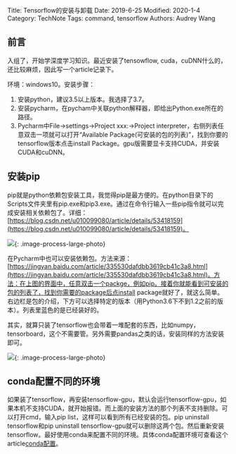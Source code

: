 Title: Tensorflow的安装与卸载
Date: 2019-6-25
Modified: 2020-1-4
Category: TechNote
Tags: command, tensorflow
Authors: Audrey Wang

## 前言

入组了，开始学深度学习知识。最近安装了tensowflow, cuda，cuDNN什么的，还比较麻烦，因此写一个article记录下。

环境：windows10。安装步骤：
1. 安装python，建议3.5以上版本。我选择了3.7。
2. 安装pycharm，在pycham中关联python解释器，即给出Python.exe所在的路径。
3. Pycharm中File->settings->Project xxx:->Project interpreter，右侧列表任意双击一项就可以打开“Available Package(可安装的包的列表)”，找到你要的tensorflow版本点击install Package。gpu版需要显卡支持CUDA，并安装CUDA和cuDNN。

## 安装pip
pip就是python依赖包安装工具，我觉得pip是最方便的。在python目录下的Scripts文件夹里有pip.exe和pip3.exe。通过在命令行输入一些pip指令就可以完成安装相关依赖包了。详细：[https://blog.csdn.net/u010099080/article/details/53418159](https://blog.csdn.net/u010099080/article/details/53418159)。

![]({static}/pictures/6.png){: .image-process-large-photo}

在Pycharm中也可以安装依赖包。方法来源：[https://jingyan.baidu.com/article/335530dafdbb3619cb41c3a8.html](https://jingyan.baidu.com/article/335530dafdbb3619cb41c3a8.html)。方法：在上图的界面中，任意双击一个packge，例如pip。接着你就能看到可安装的包的列表了，找到你需要的package后点install package就好了，就这么简单。右边栏是包的介绍，下方可以选择特定的版本（用Python3.6下不到1.2之前的版本）。列表里蓝色的是已经装好的。

其实，就算只装了tensorflow也会带着一堆配套的东西，比如numpy，tensorboard，这个不需要管。另外需要pandas之类的话，安装同样的方法安装即可。

![]({static}/pictures/7.png){: .image-process-large-photo}

## conda配置不同的环境
如果装了tensorflow，再安装tensorflow-gpu，默认会运行tensorflow-gpu，如果本机不支持CUDA，就开始报错。而上面的安装方法的那个列表不支持删除。可以打开cmd，输入pip list，这样可以看到所有已经安装的包。pip uninstall tensorflow和pip uninstall tensorflow-gpu就可以删除这两个包。然后重新安装tensorflow。最好使用conda来配置不同的环境。具体conda配置环境可查看这个article[conda配置]({filename}/articles/blog_server_config_conda.md)。